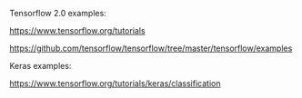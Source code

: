 Tensorflow 2.0 examples:

https://www.tensorflow.org/tutorials

https://github.com/tensorflow/tensorflow/tree/master/tensorflow/examples



Keras examples:

https://www.tensorflow.org/tutorials/keras/classification
